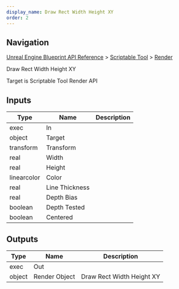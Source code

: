 ```yaml
---
display_name: Draw Rect Width Height XY
order: 2
---
```

## Navigation

[Unreal Engine Blueprint API Reference](https://dev.epicgames.com/documentation/en-us/unreal-engine/BlueprintAPI) > [Scriptable Tool](https://dev.epicgames.com/documentation/en-us/unreal-engine/BlueprintAPI/ScriptableTool) > [Render](https://dev.epicgames.com/documentation/en-us/unreal-engine/BlueprintAPI/ScriptableTool/Render)

Draw Rect Width Height XY

Target is Scriptable Tool Render API

## Inputs

| Type | Name | Description |
| --- | --- | --- |
| exec | In |  |
| object | Target |  |
| transform | Transform |  |
| real | Width |  |
| real | Height |  |
| linearcolor | Color |  |
| real | Line Thickness |  |
| real | Depth Bias |  |
| boolean | Depth Tested |  |
| boolean | Centered |  |

## Outputs

| Type | Name | Description |
| --- | --- | --- |
| exec | Out |  |
| object | Render Object | Draw Rect Width Height XY |
